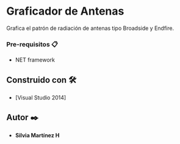 # Graficador de Antenas 

Grafica el patrón de radiación de antenas tipo Broadside y Endfire.

### Pre-requisitos 📋

* NET framework

## Construido con 🛠️

* [Visual Studio 2014]

## Autor ✒️

* **Silvia Martínez H** 
